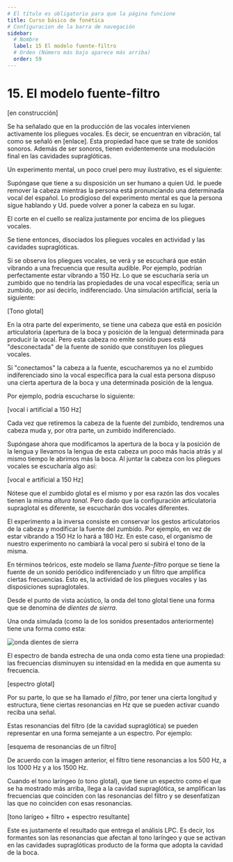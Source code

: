 ```yaml
---
# El título es obligatorio para que la página funcione
title: Curso básico de fonética
# Configuracion de la barra de navegación
sidebar:
  # Nombre
  label: 15 El modelo fuente-filtro
  # Orden (Número más bajo aparece más arriba)
  order: 59
---
```

# 15. El modelo fuente-filtro


[en construcción]

Se ha señalado que en la producción de las vocales intervienen activamente los pliegues vocales. Es decir, se encuentran en vibración, tal como se señaló en [enlace]. Esta propiedad hace que se trate de sonidos sonoros. Además de ser sonoros, tienen evidentemente una modulación final en las cavidades supraglóticas.

Un experimento mental, un poco cruel pero muy ilustrativo, es el siguiente:

Supóngase que tiene a su disposición un ser humano a quien Ud. le puede remover la cabeza mientras la persona está pronunciando una determinada vocal del español. Lo prodigioso del experimento mental es que la persona sigue hablando y Ud. puede volver a poner la cabeza en su lugar.

El corte en el cuello se realiza justamente por encima de los pliegues vocales.

Se tiene entonces, disociados los pliegues vocales en actividad y las cavidades supraglóticas.

Si se observa los pliegues vocales, se verá y se escuchará que están vibrando a una frecuencia que resulta audible. Por ejemplo, podrían perfectamente estar vibrando a 150 Hz. Lo que se escucharía sería un zumbido que no tendría las propiedades de una vocal específica; sería un zumbido, por así decirlo, indiferenciado. Una simulación artificial, sería la siguiente:

[Tono glotal]

En la otra parte del experimento, se tiene una cabeza que está en posición articulatoria (apertura de la boca y posición de la lengua) determinada para producir la vocal. Pero esta cabeza no emite sonido pues está "desconectada" de la fuente de sonido que constituyen los pliegues vocales.

Si "conectamos" la cabeza a la fuente, escucharemos ya no el zumbido indiferenciado sino la vocal específica para la cual esta persona dispuso una cierta apertura de la boca y una determinada posición de la lengua.

Por ejemplo, podría escucharse lo siguiente:

[vocal i artificial a 150 Hz]

Cada vez que retiremos la cabeza de la fuente del zumbido, tendremos una cabeza muda y, por otra parte, un zumbido indiferenciado.

Supóngase ahora que modificamos la apertura de la boca y la posición de la lengua y llevamos la lengua de esta cabeza un poco más hacia atrás y al mismo tiempo le abrimos más la boca. Al juntar la cabeza con los pliegues vocales se escucharía algo así:

[vocal e artificial a 150 Hz]

Nótese que el zumbido glotal es el mismo y por esa razón las dos vocales tienen la misma *altura tonal*. Pero dado que la configuración articulatoria supraglotal es diferente, se escucharán dos vocales diferentes.

El experimento a la inversa consiste en conservar los gestos articulatorios de la cabeza y modificar la fuente del zumbido. Por ejemplo, en vez de estar vibrando a 150 Hz lo hará a 180 Hz. En este caso, el organismo de nuestro experimento no cambiará la vocal pero sí subirá el tono de la misma.



En términos teóricos, este modelo se llama *fuente-filtro* porque se tiene la fuente de un sonido periódico indiferenciado y un filtro que amplifica ciertas frecuencias. Esto es, la actividad de los pliegues vocales y las disposiciones supraglotales.

Desde el punto de vista acústico, la onda del tono glotal tiene una forma que se denomina de *dientes de sierra*.

Una onda simulada (como la de los sonidos presentados anteriormente) tiene una forma como esta:

![onda dientes de sierra](imagenes/onda_dientes_de_sierra.png)

El espectro de banda estrecha de una onda como esta tiene una propiedad: las frecuencias disminuyen su intensidad en la medida en que aumenta su frecuencia.

[espectro glotal]

Por su parte, lo que se ha llamado *el filtro*, por tener una cierta longitud y estructura, tiene ciertas resonancias en Hz que se pueden activar cuando reciba una señal. 

Estas resonancias del filtro (de la cavidad supraglótica) se pueden representar en una forma semejante a un espectro. Por ejemplo:

[esquema de resonancias de un filtro]

De acuerdo con la imagen anterior, el filtro tiene resonancias a los 500 Hz, a los 1000 Hz y a los 1500 Hz.

Cuando el tono laríngeo (o tono glotal), que tiene un espectro como el que se ha mostrado más arriba, llega a la cavidad supraglótica, se amplifican las frecuencias que coinciden con las resonancias del filtro y se desenfatizan las que no coinciden con esas resonancias.

[tono larígeo + filtro + espectro resultante]

Este es justamente el resultado que entrega el análisis LPC. Es decir, los formantes son las resonancias que afectan al tono laríngeo y que se activan en las cavidades supraglóticas producto de la forma que adopta la cavidad de la boca.

